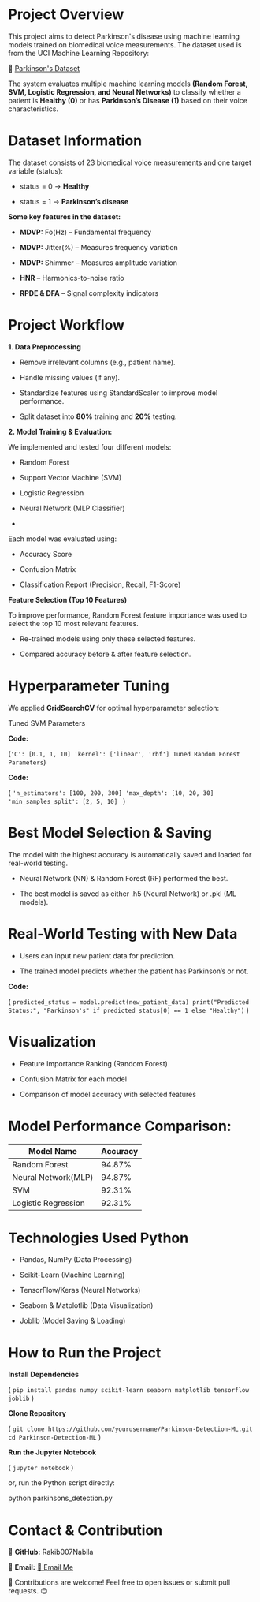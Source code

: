 # Project Overview

This project aims to detect Parkinson's disease using machine learning models trained on biomedical voice measurements. The dataset used is from the UCI Machine Learning Repository:

🔗 [Parkinson's Dataset](https://archive.ics.uci.edu/dataset/174/parkinsons)

The system evaluates multiple machine learning models **(Random Forest, SVM, Logistic Regression, and Neural Networks)** to classify whether a patient is **Healthy (0)** or has **Parkinson’s Disease (1)** based on their voice characteristics.

# Dataset Information
The dataset consists of 23 biomedical voice measurements and one target variable (status):

- status = 0 → **Healthy**

- status = 1 → **Parkinson’s disease**


**Some key features in the dataset:**

 - **MDVP:** Fo(Hz) – Fundamental frequency
 
 - **MDVP:** Jitter(%) – Measures frequency variation
 
 - **MDVP:** Shimmer – Measures amplitude variation
 
 - **HNR** – Harmonics-to-noise ratio
 
 - **RPDE & DFA** – Signal complexity indicators
 
 
# Project Workflow

**1.	Data Preprocessing**


- Remove irrelevant columns (e.g., patient name).

- Handle missing values (if any).

- Standardize features using StandardScaler to improve model performance.

- Split dataset into **80%** training and **20%** testing.


**2. Model Training & Evaluation:**


We implemented and tested four different models:

 - Random Forest
 
 - Support Vector Machine (SVM)
 
 - Logistic Regression
 
 - Neural Network (MLP Classifier)
 - 
 
Each model was evaluated using:


- Accuracy Score

- Confusion Matrix

- Classification Report (Precision, Recall, F1-Score)
  

**Feature Selection (Top 10 Features)**


To improve performance, Random Forest feature importance was used to select the top 10 most relevant features.

- Re-trained models using only these selected features.

- Compared accuracy before & after feature selection.

# Hyperparameter Tuning

We applied **GridSearchCV** for optimal hyperparameter selection:

Tuned SVM Parameters

**Code:**

(```'C': [0.1, 1, 10]
'kernel': ['linear', 'rbf']
Tuned Random Forest Parameters```)

**Code:**

( ```'n_estimators': [100, 200, 300]
'max_depth': [10, 20, 30]
'min_samples_split': [2, 5, 10] ``` )

# Best Model Selection & Saving

The model with the highest accuracy is automatically saved and loaded for real-world testing.

- Neural Network (NN) & Random Forest (RF) performed the best.

- The best model is saved as either .h5 (Neural Network) or .pkl (ML models).

# Real-World Testing with New Data

- Users can input new patient data for prediction.

- The trained model predicts whether the patient has Parkinson’s or not.

**Code:**

( ```predicted_status = model.predict(new_patient_data)
print("Predicted Status:", "Parkinson's" if predicted_status[0] == 1 else "Healthy")``` )

# Visualization

- Feature Importance Ranking (Random Forest)

- Confusion Matrix for each model

- Comparison of model accuracy with selected features

# Model Performance Comparison:

| **Model Name** | **Accuracy** |
|-----------|-----------|
| Random Forest | 94.87% |
| Neural Network(MLP) | 94.87% |
| SVM | 92.31% |
| Logistic Regression | 92.31% |

# Technologies Used Python

- Pandas, NumPy (Data Processing)

- Scikit-Learn (Machine Learning)

- TensorFlow/Keras (Neural Networks)

- Seaborn & Matplotlib (Data Visualization)

- Joblib (Model Saving & Loading)

# How to Run the Project

**Install Dependencies**

( ```pip install pandas numpy scikit-learn seaborn matplotlib tensorflow joblib``` )

**Clone Repository**

( ```git clone https://github.com/yourusername/Parkinson-Detection-ML.git
cd Parkinson-Detection-ML``` )

**Run the Jupyter Notebook**

( ```jupyter notebook``` )

or, run the Python script directly:

python parkinsons_detection.py

 # Contact & Contribution
 
🔗 **GitHub:** Rakib007Nabila

📧 **Email:** [📧 Email Me](mailto:nabila.rakib7@gmail.com)




📌 Contributions are welcome! Feel free to open issues or submit pull requests. 😊

















